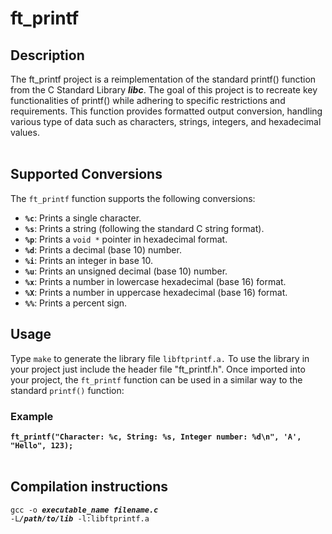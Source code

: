 <h1>ft_printf</h1>

<h2>Description</h2>

The ft_printf project is a reimplementation of the standard printf() function from the C Standard Library <strong><em>libc</em></strong>. The goal of this project is to recreate key functionalities of printf() while adhering to specific restrictions and requirements. This function provides formatted output conversion, handling various type of data such as characters, strings, integers, and hexadecimal values.
<br><br>
<h2>Supported Conversions</h2>
<p>The <code>ft_printf</code> function supports the following conversions:</p>
<ul>
  <li><strong><code>%c</code></strong>: Prints a single character.</li>
  <li><strong><code>%s</code></strong>: Prints a string (following the standard C string format).</li>
  <li><strong><code>%p</code></strong>: Prints a <code>void *</code> pointer in hexadecimal format.</li>
  <li><strong><code>%d</code></strong>: Prints a decimal (base 10) number.</li>
  <li><strong><code>%i</code></strong>: Prints an integer in base 10.</li>
  <li><strong><code>%u</code></strong>: Prints an unsigned decimal (base 10) number.</li>
  <li><strong><code>%x</code></strong>: Prints a number in lowercase hexadecimal (base 16) format.</li>
  <li><strong><code>%X</code></strong>: Prints a number in uppercase hexadecimal (base 16) format.</li>
  <li><strong><code>%%</code></strong>: Prints a percent sign.</li>
</ul>

<h2>Usage</h2>
Type <code>make</code> to generate the library file <code>libftprintf.a.</code> To use the library in your project just include the header file "ft_printf.h". Once imported into your project, the <code>ft_printf</code> function can be used in a similar way to the standard <code>printf()</code> function:

<h3>Example</h3>
<strong><code>ft_printf("Character: %c, String: %s, Integer number: %d\n", 'A', "Hello", 123);</code></strong>
<br><br>
<h2>Compilation instructions</h2>

<code>gcc -o <strong><em>executable_name filename.c</em></strong> -L<strong><em>/path/to/lib</em></strong> -l:libftprintf.a</code>


